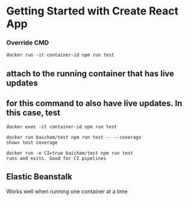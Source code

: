 # Getting Started with Create React App

### Override CMD
```
docker run -it container-id npm run test
```
## attach to the running container that has live updates
## for this command to also have live updates. In this case, test
```
docker exec -it container-id npm run test
```

    docker run baicham/test npm run test -- --coverage
    shows test coverage

    docker run -e CI=true baicham/test npm run test
    runs and exits. Good for CI pipelines

## Elastic Beanstalk
Works well when running one container at a time
